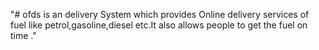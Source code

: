 "# ofds is an delivery System which provides Online delivery services of fuel like petrol,gasoline,diesel etc.It also allows people to get the fuel on time ."  
